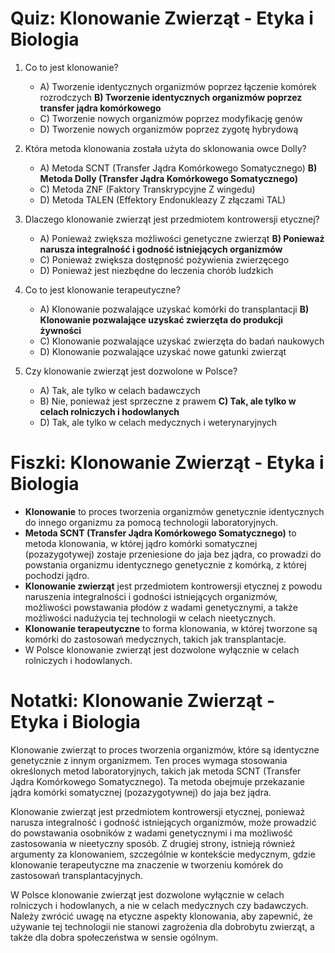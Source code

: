  # Quiz: Klonowanie Zwierząt - Etyka i Biologia
1. Co to jest klonowanie?
   - A) Tworzenie identycznych organizmów poprzez łączenie komórek rozrodczych
   **B) Tworzenie identycznych organizmów poprzez transfer jądra komórkowego**
   - C) Tworzenie nowych organizmów poprzez modyfikację genów
   - D) Tworzenie nowych organizmów poprzez zygotę hybrydową

2. Która metoda klonowania została użyta do sklonowania owce Dolly?
   - A) Metoda SCNT (Transfer Jądra Komórkowego Somatycznego)
   **B) Metoda Dolly (Transfer Jądra Komórkowego Somatycznego)**
   - C) Metoda ZNF (Faktory Transkrypcyjne Z wingedu)
   - D) Metoda TALEN (Effektory Endonukleazy Z złączami TAL)

3. Dlaczego klonowanie zwierząt jest przedmiotem kontrowersji etycznej?
   - A) Ponieważ zwiększa możliwości genetyczne zwierząt
   **B) Ponieważ narusza integralność i godność istniejących organizmów**
   - C) Ponieważ zwiększa dostępność pożywienia zwierzęcego
   - D) Ponieważ jest niezbędne do leczenia chorób ludzkich

4. Co to jest klonowanie terapeutyczne?
   - A) Klonowanie pozwalające uzyskać komórki do transplantacji
   **B) Klonowanie pozwalające uzyskać zwierzęta do produkcji żywności**
   - C) Klonowanie pozwalające uzyskać zwierzęta do badań naukowych
   - D) Klonowanie pozwalające uzyskać nowe gatunki zwierząt

5. Czy klonowanie zwierząt jest dozwolone w Polsce?
   - A) Tak, ale tylko w celach badawczych
   - B) Nie, ponieważ jest sprzeczne z prawem
   **C) Tak, ale tylko w celach rolniczych i hodowlanych**
   - D) Tak, ale tylko w celach medycznych i weterynaryjnych

# Fiszki: Klonowanie Zwierząt - Etyka i Biologia
- **Klonowanie** to proces tworzenia organizmów genetycznie identycznych do innego organizmu za pomocą technologii laboratoryjnych.
- **Metoda SCNT (Transfer Jądra Komórkowego Somatycznego)** to metoda klonowania, w której jądro komórki somatycznej (pozazygotywej) zostaje przeniesione do jaja bez jądra, co prowadzi do powstania organizmu identycznego genetycznie z komórką, z której pochodzi jądro.
- **Klonowanie zwierząt** jest przedmiotem kontrowersji etycznej z powodu naruszenia integralności i godności istniejących organizmów, możliwości powstawania płodów z wadami genetycznymi, a także możliwości nadużycia tej technologii w celach nieetycznych.
- **Klonowanie terapeutyczne** to forma klonowania, w której tworzone są komórki do zastosowań medycznych, takich jak transplantacje.
- W Polsce klonowanie zwierząt jest dozwolone wyłącznie w celach rolniczych i hodowlanych.

# Notatki: Klonowanie Zwierząt - Etyka i Biologia
Klonowanie zwierząt to proces tworzenia organizmów, które są identyczne genetycznie z innym organizmem. Ten proces wymaga stosowania określonych metod laboratoryjnych, takich jak metoda SCNT (Transfer Jądra Komórkowego Somatycznego). Ta metoda obejmuje przekazanie jądra komórki somatycznej (pozazygotywnej) do jaja bez jądra.

Klonowanie zwierząt jest przedmiotem kontrowersji etycznej, ponieważ narusza integralność i godność istniejących organizmów, może prowadzić do powstawania osobników z wadami genetycznymi i ma możliwość zastosowania w nieetyczny sposób. Z drugiej strony, istnieją również argumenty za klonowaniem, szczególnie w kontekście medycznym, gdzie klonowanie terapeutyczne ma znaczenie w tworzeniu komórek do zastosowań transplantacyjnych.

W Polsce klonowanie zwierząt jest dozwolone wyłącznie w celach rolniczych i hodowlanych, a nie w celach medycznych czy badawczych. Należy zwrócić uwagę na etyczne aspekty klonowania, aby zapewnić, że używanie tej technologii nie stanowi zagrożenia dla dobrobytu zwierząt, a także dla dobra społeczeństwa w sensie ogólnym.
